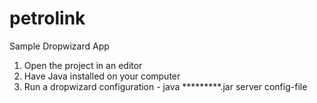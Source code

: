 # petrolink
Sample Dropwizard App

1. Open the project in an editor
2. Have Java installed on your computer
3. Run a dropwizard configuration - java *********.jar server config-file 
